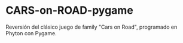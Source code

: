 # CARS-on-ROAD-pygame
Reversión del clásico juego de family "Cars on Road", programado en Phyton con Pygame.


